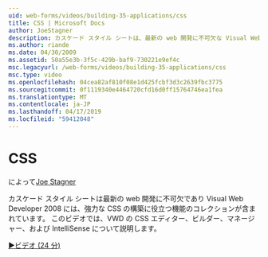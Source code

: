 ```yaml
---
uid: web-forms/videos/building-35-applications/css
title: CSS | Microsoft Docs
author: JoeStagner
description: カスケード スタイル シートは、最新の web 開発に不可欠な Visual Web Developer 2008 には、強力な CSS の構築に役立つ機能のコレクションが含まれています.
ms.author: riande
ms.date: 04/30/2009
ms.assetid: 50a55e3b-3f5c-429b-baf9-730221e9ef4c
msc.legacyurl: /web-forms/videos/building-35-applications/css
msc.type: video
ms.openlocfilehash: 04cea82af810f08e1d425fcbf3d3c2639fbc3775
ms.sourcegitcommit: 0f1119340e4464720cfd16d0ff15764746ea1fea
ms.translationtype: MT
ms.contentlocale: ja-JP
ms.lasthandoff: 04/17/2019
ms.locfileid: "59412048"
---
```

# <a name="css"></a>CSS

によって[Joe Stagner](https://github.com/JoeStagner)

カスケード スタイル シートは最新の web 開発に不可欠であり Visual Web Developer 2008 には、強力な CSS の構築に役立つ機能のコレクションが含まれています。 このビデオでは、VWD の CSS エディター、ビルダー、マネージャー、および IntelliSense について説明します。

[&#9654;ビデオ (24 分)](https://channel9.msdn.com/Blogs/ASP-NET-Site-Videos/css)
